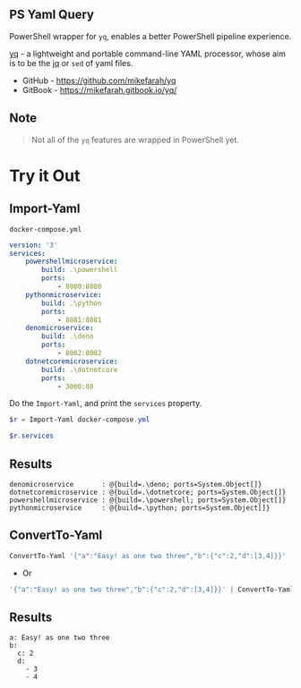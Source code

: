 ## PS Yaml Query

PowerShell wrapper for `yq`, enables a better PowerShell pipeline experience.

[yq](https://github.com/mikefarah/yq) - a lightweight and portable command-line YAML processor, whose aim is to be the [jq](https://github.com/stedolan/jq) or `sed` of yaml files.

- GitHub - https://github.com/mikefarah/yq
- GitBook - https://mikefarah.gitbook.io/yq/

## Note

> Not all of the `yq` features are wrapped in PowerShell yet.

# Try it Out
## Import-Yaml

`docker-compose.yml`

```yaml
version: '3'
services:
    powershellmicroservice:
        build: .\powershell
        ports:
            - 8080:8080
    pythonmicroservice:
        build: .\python
        ports:
            - 8081:8081
    denomicroservice:
        build: .\deno
        ports:
            - 8082:8082
    dotnetcoremicroservice:
        build: .\dotnetcore
        ports:
            - 3000:80
```

Do the `Import-Yaml`, and print the `services` property.

```powershell
$r = Import-Yaml docker-compose.yml

$r.services
```

## Results 

```
denomicroservice       : @{build=.\deno; ports=System.Object[]}
dotnetcoremicroservice : @{build=.\dotnetcore; ports=System.Object[]}
powershellmicroservice : @{build=.\powershell; ports=System.Object[]}
pythonmicroservice     : @{build=.\python; ports=System.Object[]}
```

## ConvertTo-Yaml

```powershell
ConvertTo-Yaml '{"a":"Easy! as one two three","b":{"c":2,"d":[3,4]}}' 
```

- Or 

```powershell
'{"a":"Easy! as one two three","b":{"c":2,"d":[3,4]}}' | ConvertTo-Yaml 
```


## Results 

```
a: Easy! as one two three
b:
  c: 2
  d:
    - 3
    - 4
```